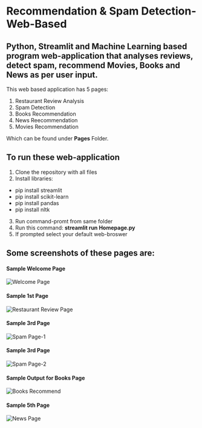 # Recommendation & Spam Detection- Web-Based

## Python, Streamlit and Machine Learning based program web-application that analyses reviews, detect spam, recommend Movies, Books and News as per user input.
This web based application has 5 pages:
1. Restaurant Review Analysis
2. Spam Detection
3. Books Recommendation
4. News Reecommendation
5. Movies Recommendation

Which can be found under **Pages** Folder.

## To run these web-application
1. Clone the repository with all files
2. Install libraries:
  - pip install streamlit
  - pip install scikit-learn
  - pip install pandas
  - pip install nltk
3. Run command-promt from same folder
4. Run this command: **streamlit run Homepage.py**
5. If prompted select your default web-broswer

## Some screenshots of these pages are:
#### Sample Welcome Page
![Welcome Page](https://github.com/im-pkumar/ML-2nd-Projects/blob/main/1st%20Page.jpg)

#### Sample 1st Page
![Restaurant Review Page](https://github.com/im-pkumar/ML-2nd-Projects/blob/main/2nd%20Page.jpg)

#### Sample 3rd Page
![Spam Page-1](https://github.com/im-pkumar/ML-2nd-Projects/blob/main/3rd%20Page-1.jpg)

#### Sample 3rd Page
![Spam Page-2](https://github.com/im-pkumar/ML-2nd-Projects/blob/main/3rd%20Page-2.jpg)

#### Sample Output for Books Page
![Books Recommend](https://github.com/im-pkumar/ML-2nd-Projects/blob/main/4th%20Page.jpg)

#### Sample 5th Page
![News Page](https://github.com/im-pkumar/ML-2nd-Projects/blob/main/5th%20Page.jpg)


